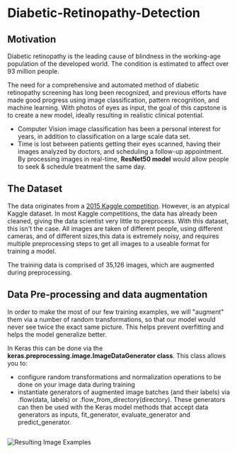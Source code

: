 # Diabetic-Retinopathy-Detection

## Motivation
Diabetic retinopathy is the leading cause of blindness in the working-age population of the developed world. The condition is estimated to affect over 93 million people.

The need for a comprehensive and automated method of diabetic retinopathy screening has long been recognized, and previous efforts have made good progress using image classification, pattern recognition, and machine learning. With photos of eyes as input, the goal of this capstone is to create a new model, ideally resulting in realistic clinical potential.

* Computer Vision image classification has been a personal interest for years, in addition to classification on a large scale data set.
* Time is lost between patients getting their eyes scanned, having their images analyzed by doctors, and scheduling a follow-up appointment. By processing images in real-time, **ResNet50 model** would allow people to seek & schedule treatment the same day.

## The Dataset
The data originates from a [2015 Kaggle competition](https://www.kaggle.com/c/diabetic-retinopathy-detection/data). However, is an atypical Kaggle dataset. In most Kaggle competitions, the data has already been cleaned, giving the data scientist very little to preprocess. With this dataset, this isn't the case.
All images are taken of different people, using different cameras, and of different sizes,this data is extremely noisy, and requires multiple preprocessing steps to get all images to a useable format for training a model.

The training data is comprised of 35,126 images, which are augmented during preprocessing.

## Data Pre-processing and data augmentation
In order to make the most of our few training examples, we will "augment" them via a number of random transformations, so that our model would never see twice the exact same picture. This helps prevent overfitting and helps the model generalize better.

In Keras this can be done via the **keras.preprocessing.image.ImageDataGenerator class**. This class allows you to:
* configure random transformations and normalization operations to be done on your image data during training
* instantiate generators of augmented image batches (and their labels) via .flow(data, labels) or .flow_from_directory(directory). These generators can then be used with the Keras model methods that accept data generators as inputs, fit_generator, evaluate_generator and predict_generator.

```Python 


 ```

![Resulting Image Examples](https://github.com/gregwchase/eyenet/blob/master/images/readme/17_left_horizontal_white.jpg)
